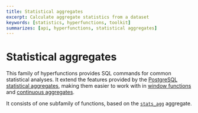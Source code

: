 ```yaml
---
title: Statistical aggregates
excerpt: Calculate aggregate statistics from a dataset
keywords: [statistics, hyperfunctions, toolkit]
summarizes: [api, hyperfunctions, statistical aggregates]
---
```


# Statistical aggregates <tag type="toolkit" content="Toolkit" />

This family of hyperfunctions provides SQL commands for common statistical
analyses. It extend the features provided by the [PostgreSQL statistical
aggregates][pg-stats-aggs], making them easier to work with in [window
functions][window-functions] and [continuous aggregates][continuous-aggregates].

It consists of one subfamily of functions, based on the
[`stats_agg`][stats_agg] aggregate.

[continuous-aggregates]: /timescaledb/:currentVersion:/how-to-guides/continuous-aggregates/
[pg-stats-aggs]: https://www.postgresql.org/docs/current/functions-aggregate.html#FUNCTIONS-AGGREGATE-STATISTICS-TABLE
[stats_agg]: /api/:currentVersion:/hyperfunctions/statistical-aggregates/stats_agg/
[window-functions]: https://www.postgresql.org/docs/current/tutorial-window.html
